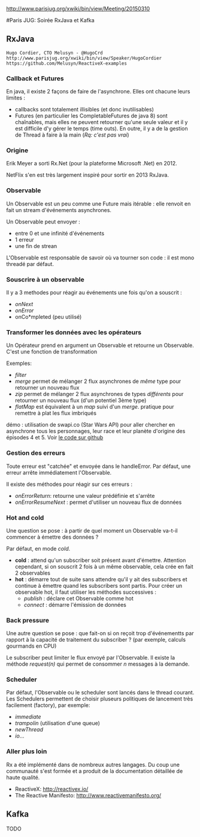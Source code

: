 http://www.parisjug.org/xwiki/bin/view/Meeting/20150310

#Paris JUG: Soirée RxJava et Kafka

## RxJava
    Hugo Cordier, CTO Melusyn - @HugoCrd
    http://www.parisjug.org/xwiki/bin/view/Speaker/HugoCordier
    https://github.com/Melusyn/ReactiveX-examples

### Callback et Futures
En java, il existe 2 façons de faire de l'asynchrone. Elles ont chacune leurs limites :

- callbacks sont totalement illisibles (et donc inutilisables)
- Futures (en particulier les CompletableFutures de java 8) sont chaînables, mais elles ne peuvent retourner qu'une seule valeur et il y est difficile d'y gérer le temps (time outs). En outre, il y a de la gestion de Thread à faire à la main (*Rq: c'est pas vrai*)

### Origine
Erik Meyer a sorti Rx.Net (pour la plateforme Microsoft .Net) en 2012.

NetFlix s'en est très largement inspiré pour sortir en 2013 RxJava.

### Observable
Un Observable est un peu comme une Future mais itérable : elle renvoit en fait un stream d'événements asynchrones.

Un Observable peut envoyer :

- entre 0 et une infinité d'événements
- 1 erreur
- une fin de strean

L'Observable est responsable de savoir où va tourner son code : il est mono threadé par défaut.

### Souscrire à un observable
Il y a 3 methodes pour réagir au événements une fois qu'on a souscrit :

- *onNext*
- *onError*
- onCo*mpleted (peu utilisé)

### Transformer les données avec les opérateurs
Un Opérateur prend en argument un Observable et retourne un Observable. C'est une fonction de transformation

Exemples: 

- *filter*
- *merge* permet de mélanger 2 flux asynchrones de *même* type pour retourner un nouveau flux
- *zip* permet de mélanger 2 flux asynchrones de types *différents* pour retourner un nouveau flux (d'un potentiel 3ème type)
- *flatMap* est équivalent à un *map* suivi d'un *merge*. pratique pour remettre à plat les flux imbriqués

démo : utilisation de swapi.co (Star Wars API) pour aller chercher en asynchrone tous les personnages, leur race et leur planète d'origine des épisodes 4 et 5.  Voir [le code sur github](https://github.com/Melusyn/ReactiveX-examples/blob/master/src/4.%20Async/C_combining.groovy)

### Gestion des erreurs
Toute erreur est "catchée" et envoyée dans le handleError. Par défaut, une erreur arrête immédiatement l'Observable.

Il existe des méthodes pour réagir sur ces erreurs : 

- *onErrorReturn*: retourne une valeur prédéfinie et s'arrête
- *onErrorResumeNext* : permet d'utiliser un nouveau flux de données

### Hot and cold
Une question se pose : à partir de quel moment un Observable va-t-il commencer à émettre des données ?

Par défaut, en mode *cold*.

- **cold** : attend qu'un subscriber soit présent avant d'émettre. Attention cependant, si on souscrit 2 fois à un même observable, cela crée en fait 2 observables
- **hot** : démarre tout de suite sans attendre qu'il y ait des subscribers et continue à émettre quand les subscribers sont partis. Pour créer un observable hot, il faut utiliser les méthodes successives :
    - *publish* : déclare cet Observable comme hot
    - *connect* : démarre l'émission de données

### Back pressure
Une autre question se pose :  que fait-on si on reçoit trop d'événementts par rapport à la capacité de traitement du subscriber ? (par exemple, calculs gourmands en CPU)

Le subscriber peut limiter le flux envoyé par l'Observable. Il existe la méthode *request(n)* qui permet de consommer *n* messages à la demande.

### Scheduler
Par défaut, l'Observable ou le scheduler sont lancés dans le thread courant. Les Schedulers permettent de choisir pluseurs politiques de lancement très facilement (factory), par exemple: 

- *immediate*
- *trampolin* (utilisation d'une queue)
- *newThread*
- *io*...

### Aller plus loin
Rx a été implémenté dans de nombreux autres langages. Du coup une communauté s'est formée et a produit de la documentation détaillée de haute qualité.

- ReactiveX: http://reactivex.io/
- The Reactive Manifesto: http://www.reactivemanifesto.org/

## Kafka
TODO
